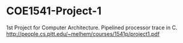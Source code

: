 # COE1541-Project-1
1st Project for Computer Architecture.
Pipelined processor trace in C.
http://people.cs.pitt.edu/~melhem/courses/1541p/project1.pdf
